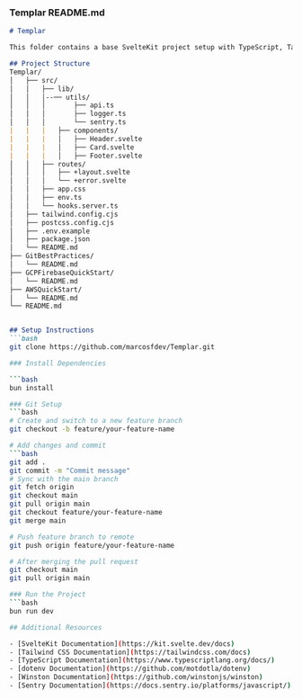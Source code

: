 
### Templar README.md

```markdown
# Templar

This folder contains a base SvelteKit project setup with TypeScript, Tailwind CSS, dotenv, and enhanced error handling. 

## Project Structure
Templar/
│   ├── src/
│   │   ├── lib/
│   │   │--── utils/
│   │   │       ├── api.ts
│   │   │       ├── logger.ts
│   │   │       └── sentry.ts
|   |   |   ├── components/
|   |   |   │   ├── Header.svelte
|   |   |   │   ├── Card.svelte
|   |   |   │   ├── Footer.svelte
│   │   ├── routes/
│   │   │   ├── +layout.svelte
│   │   │   └── +error.svelte
│   │   ├── app.css
│   │   ├── env.ts
│   │   └── hooks.server.ts
│   ├── tailwind.config.cjs
│   ├── postcss.config.cjs
│   ├── .env.example
│   ├── package.json
│   └── README.md
├── GitBestPractices/
│   └── README.md
├── GCPFirebaseQuickStart/
│   └── README.md
├── AWSQuickStart/
│   └── README.md
└── README.md


## Setup Instructions
```bash
git clone https://github.com/marcosfdev/Templar.git

### Install Dependencies

```bash
bun install

### Git Setup
```bash
# Create and switch to a new feature branch
git checkout -b feature/your-feature-name

# Add changes and commit
```bash
git add .
git commit -m "Commit message"
# Sync with the main branch
git fetch origin
git checkout main
git pull origin main
git checkout feature/your-feature-name
git merge main

# Push feature branch to remote
git push origin feature/your-feature-name

# After merging the pull request
git checkout main
git pull origin main

### Run the Project
```bash
bun run dev

## Additional Resources

- [SvelteKit Documentation](https://kit.svelte.dev/docs)
- [Tailwind CSS Documentation](https://tailwindcss.com/docs)
- [TypeScript Documentation](https://www.typescriptlang.org/docs/)
- [dotenv Documentation](https://github.com/motdotla/dotenv)
- [Winston Documentation](https://github.com/winstonjs/winston)
- [Sentry Documentation](https://docs.sentry.io/platforms/javascript/) 